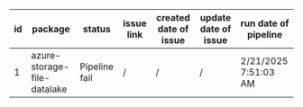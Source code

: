 
| id | package | status | issue link | created date of issue | update date of issue | run date of pipeline |
|----|---------|--------|------------|-----------------------|----------------------| ---------------------|
| 1 | azure-storage-file-datalake | Pipeline fail | / | / | / | 2/21/2025 7:51:03 AM |